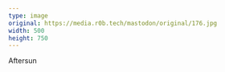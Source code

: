 ```yaml
---
type: image
original: https://media.r0b.tech/mastodon/original/176.jpg
width: 500
height: 750
---
```


Aftersun
